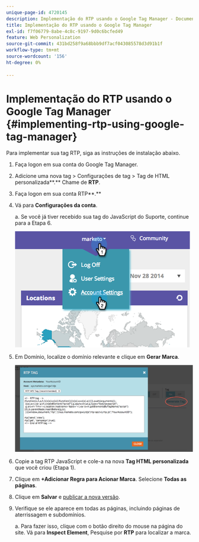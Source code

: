 ```yaml
---
unique-page-id: 4720145
description: Implementação do RTP usando o Google Tag Manager - Documentação do Marketo - Documentação do produto
title: Implementação do RTP usando o Google Tag Manager
exl-id: f7f06779-8abe-4c8c-9197-9d0c6bcfed49
feature: Web Personalization
source-git-commit: 431bd258f9a68bbb9df7acf043085578d3d91b1f
workflow-type: tm+mt
source-wordcount: '156'
ht-degree: 0%

---
```


# Implementação do RTP usando o Google Tag Manager {#implementing-rtp-using-google-tag-manager}

Para implementar sua tag RTP, siga as instruções de instalação abaixo.

1. Faça logon em sua conta do Google Tag Manager.

1. Adicione uma nova tag > Configurações de tag > Tag de HTML personalizada**.** Chame de **RTP**.

1. Faça logon em sua conta RTP**.**

1. Vá para **Configurações da conta**.

   a. Se você já tiver recebido sua tag do JavaScript do Suporte, continue para a Etapa 6.

   ![](assets/image2014-11-30-15-3a19-3a21.png)

1. Em Domínio, localize o domínio relevante e clique em **Gerar Marca**.

   ![](assets/image2014-11-30-15-3a20-3a17.png)

1. Copie a tag RTP JavaScript e cole-a na nova **Tag HTML personalizada** que você criou (Etapa 1).

1. Clique em **+Adicionar Regra para Acionar Marca**. Selecione **Todas as páginas**.

1. Clique em **Salvar** e [publicar a nova versão](https://support.google.com/tagmanager/answer/2699097?hl=en).

1. Verifique se ele aparece em todas as páginas, incluindo páginas de aterrissagem e subdomínios.

   a. Para fazer isso, clique com o botão direito do mouse na página do site. Vá para **Inspect Element**, Pesquise por **RTP** para localizar a marca.
